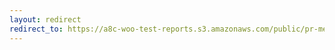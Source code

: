 ```yaml
---
layout: redirect
redirect_to: https://a8c-woo-test-reports.s3.amazonaws.com/public/pr-merge/40500/e2e/index.html
---
```

